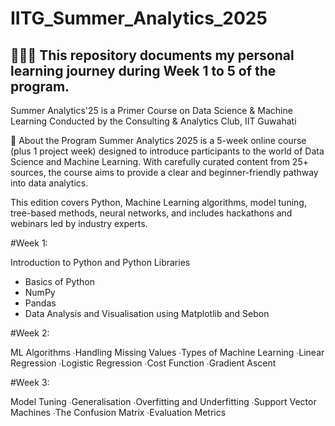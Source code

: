 # IITG_Summer_Analytics_2025

## 👨🏻‍💻 This repository documents my personal learning journey during Week 1 to 5 of the program.

Summer Analytics'25 is a Primer Course on Data Science & Machine Learning
Conducted by the Consulting & Analytics Club, IIT Guwahati

📘 About the Program
Summer Analytics 2025 is a 5-week online course (plus 1 project week) designed to introduce participants to the world of Data Science and Machine Learning. With carefully curated content from 25+ sources, the course aims to provide a clear and beginner-friendly pathway into data analytics.

This edition covers Python, Machine Learning algorithms, model tuning, tree-based methods, neural networks, and includes hackathons and webinars led by industry experts.

#Week 1: 

Introduction to Python and Python Libraries
* Basics of Python
* NumPy
* Pandas
* Data Analysis and Visualisation using Matplotlib and Sebon


#Week 2:

ML Algorithms
∙Handling Missing Values
∙Types of Machine Learning
∙Linear Regression
∙Logistic Regression
∙Cost Function
∙Gradient Ascent

#Week 3:

Model Tuning
∙Generalisation
∙Overfitting and Underfitting
∙Support Vector Machines
∙The Confusion Matrix
∙Evaluation Metrics

